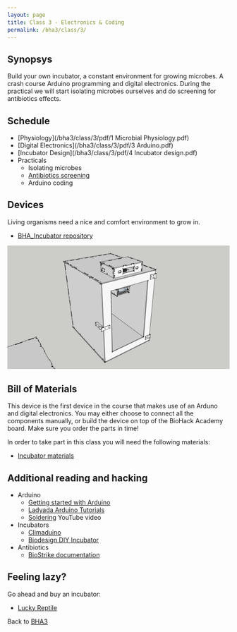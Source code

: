 ```yaml
---
layout: page
title: Class 3 - Electronics & Coding
permalink: /bha3/class/3/
---
```


## Synopsys

Build your own incubator, a constant environment for growing microbes. A crash course Arduino programming and digital electronics. During the practical we will start isolating microbes ourselves and do screening for antibiotics effects.

## Schedule

* [Physiology](/bha3/class/3/pdf/1 Microbial Physiology.pdf)
* [Digital Electronics](/bha3/class/3/pdf/3 Arduino.pdf)
* [Incubator Design](/bha3/class/3/pdf/4 Incubator design.pdf)
* Practicals
  * Isolating microbes
  * [Antibiotics screening](/bha3/class/3/pdf/Plant-Extraction.pdf)
  * Arduino coding

## Devices

Living organisms need a nice and comfort environment to grow in. 

* [BHA_Incubator repository](https://github.com/BioHackAcademy/BHA_Incubator)

![Incubator](/bha3/class/3/Incubator-Sketchup.png)

## Bill of Materials

This device is the first device in the course that makes use of an Arduno and digital electronics. You may either choose to connect all the components manually, or build the device on top of the BioHack Academy board. Make sure you order the parts in time!

In order to take part in this class you will need the following materials:

* [Incubator materials](https://github.com/BioHackAcademy/BHA_Incubator/blob/master/BoM.md)

## Additional reading and hacking

* Arduino
  * [Getting started with Arduino](http://www.makeuseof.com/tag/getting-started-with-arduino-a-beginners-guide/)
  * [Ladyada Arduino Tutorials](http://www.ladyada.net/learn/arduino/)
  * [Soldering](https://www.youtube.com/watch?v=oqV2xU1fee8) YouTube video
* Incubators
  * [Climaduino](http://www.instructables.com/id/Introducing-Climaduino-The-Arduino-Based-Thermosta/)
  * [Biodesign DIY Incubator](http://biodesign.cc/2013/12/25/diy-incubator/)
* Antibiotics
  * [BioStrike documentation](https://drive.google.com/drive/u/0/folders/0BzADIb9rSQQ3WTI4Z0pWOGl2bzg)

## Feeling lazy?

Go ahead and buy an incubator:

* [Lucky Reptile](http://www.amazon.co.uk/Lucky-Reptile-HN-2UK-Nursery-Incubator/dp/B002NFR0HQ)

Back to [BHA3](/bha3/)
